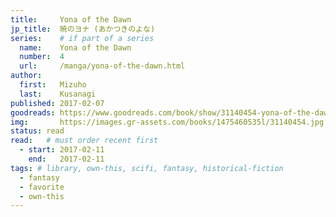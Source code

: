 ```yaml
---
title:     Yona of the Dawn
jp_title:  暁のヨナ (あかつきのよな)
series:    # if part of a series
  name:    Yona of the Dawn
  number:  4
  url:     /manga/yona-of-the-dawn.html
author: 
  first:   Mizuho 
  last:    Kusanagi
published: 2017-02-07 
goodreads: https://www.goodreads.com/book/show/31140454-yona-of-the-dawn-vol-4
img:       https://images.gr-assets.com/books/1475460535l/31140454.jpg
status: read
read:   # must order recent first
  - start: 2017-02-11  
    end:   2017-02-11 
tags: # library, own-this, scifi, fantasy, historical-fiction
  - fantasy
  - favorite
  - own-this
---
```



